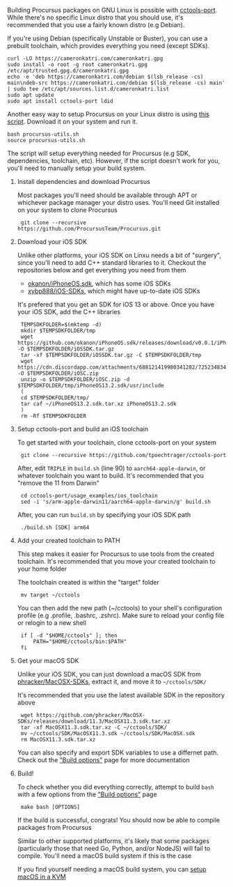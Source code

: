 Building Procursus packages on GNU Linux is possible with [cctools-port](https://github.com/tpoechtrager/cctools-port). While there's no specific Linux distro that you should use, it's recommended that you use a fairly known distro (e.g Debian).

If you're using Debian (specifically Unstable or Buster), you can use a prebuilt toolchain, which provides everything you need (except SDKs).

    curl -LO https://cameronkatri.com/cameronkatri.gpg
    sudo install -o root -g root cameronkatri.gpg /etc/apt/trusted.gpg.d/cameronkatri.gpg
    echo -e 'deb https://cameronkatri.com/debian $(lsb_release -cs) main\ndeb-src https://cameronkatri.com/debian $(lsb_release -cs) main' | sudo tee /etc/apt/sources.list.d/cameronkatri.list
    sudo apt update
    sudo apt install cctools-port ldid

Another easy way to setup Procursus on your Linux distro is using [this script](https://gist.github.com/1Conan/4347fd5f604cfe6116f7acb0237ef155). Download it on your system and run it.

    bash procursus-utils.sh
    source procursus-utils.sh

The script will setup everything needed for Procursus (e.g SDK, dependencies, toolchain, etc). However, if the script doesn't work for you, you'll need to manually setup your build system.

1. Install dependencies and download Procursus

    Most packages you'll need should be available through APT or whichever package manager your distro uses. You'll need Git installed on your system to clone Procursus

        git clone --recursive https://github.com/ProcursusTeam/Procursus.git

2. Download your iOS SDK

    Unlike other platforms, your iOS SDK on Linxu needs a bit of "surgery", since you'll need to add C++ standard libraries to it. Checkout the repositories below and get everything you need from them

    - [okanon/iPhoneOS.sdk](https://github.com/okanon/iPhoneOS.sdk), which has some iOS SDKs
    - [xybp888/iOS-SDKs](https://github.com/xybp888/iOS-SDKs), which might have up-to-date iOS SDKs
    
    It's prefered that you get an SDK for iOS 13 or above. Once you have your iOS SDK, add the C++ libraries

        TEMPSDKFOLDER=$(mktemp -d)
        mkdir $TEMPSDKFOLDER/tmp
        wget https://github.com/okanon/iPhoneOS.sdk/releases/download/v0.0.1/iPhoneOS13.2.sdk.tar.gz -O $TEMPSDKFOLDER/iOSSDK.tar.gz
        tar -xf $TEMPSDKFOLDER/iOSSDK.tar.gz -C $TEMPSDKFOLDER/tmp
        wget https://cdn.discordapp.com/attachments/688121419980341282/725234834024431686/c.zip -O $TEMPSDKFOLDER/iOSC.zip
        unzip -o $TEMPSDKFOLDER/iOSC.zip -d $TEMPSDKFOLDER/tmp/iPhoneOS13.2.sdk/usr/include
        (
        cd $TEMPSDKFOLDER/tmp/
        tar caf ~/iPhoneOS13.2.sdk.tar.xz iPhoneOS13.2.sdk
        )
        rm -Rf $TEMPSDKFOLDER

3. Setup cctools-port and build an iOS toolchain

    To get started with your toolchain, clone cctools-port on your system

        git clone --recursive https://github.com/tpoechtrager/cctools-port

    After, edit ``TRIPLE`` in ``build.sh`` (line 90) to ``aarch64-apple-darwin``, or whatever toolchain you want to build. It's recommended that you "remove the 11 from Darwin"

        cd cctools-port/usage_examples/ios_toolchain
        sed -i 's/arm-apple-darwin11/aarch64-apple-darwin/g' build.sh

    After, you can run ``build.sh`` by specifying your iOS SDK path

        ./build.sh [SDK] arm64

4. Add your created toolchain to PATH

    This step makes it easier for Procursus to use tools from the created toolchain. It's recommended that you move your created toolchain to your home folder
    
    The toolchain created is within the "target" folder

        mv target ~/cctools
        
    You can then add the new path (~/cctools) to your shell's configuration profile (e.g .profile, .bashrc, .zshrc). Make sure to reload your config file or relogin to a new shell

        if [ -d "$HOME/cctools" ]; then
            PATH="$HOME/cctools/bin:$PATH"
        fi

5. Get your macOS SDK

    Unlike your iOS SDK, you can just download a macOS SDK from [phracker/MacOSX-SDKs](https://github.com/phracker/MacOSX-SDKs), extract it, and move it to ``~/cctools/SDK/``

    It's recommended that you use the latest available SDK in the repository above

        wget https://github.com/phracker/MacOSX-SDKs/releases/download/11.3/MacOSX11.3.sdk.tar.xz
        tar -xf MacOSX11.3.sdk.tar.xz -C ~/cctools/SDK/
        mv ~/cctools/SDK/MacOSX11.3.sdk ~/cctools/SDK/MacOSX.sdk
        rm MacOSX11.3.sdk.tar.xz

    You can also specify and export SDK variables to use a differnet path. Check out the ["Build options"](https://github.com/ProcursusTeam/Procursus/wiki/Build-options) page for more documentation

6. Build!

    To check whether you did everything correctly, attempt to build ``bash`` with a few options from the ["Build options"](https://github.com/ProcursusTeam/Procursus/wiki/Build-options) page

        make bash [OPTIONS]

    If the build is successful, congrats! You should now be able to compile packages from Procursus

    Similar to other supported platforms, it's likely that some packages (particularly those that need Go, Python, and/or NodeJS) will fail to compile. You'll need a macOS build system if this is the case

    If you find yourself needing a macOS build system, you can [setup macOS in a KVM](https://github.com/foxlet/macOS-Simple-KVM)
